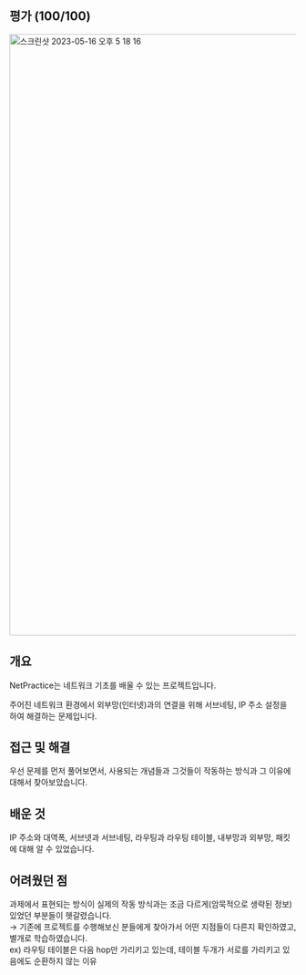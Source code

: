 ## 평가 (100/100)
<img width="1056" alt="스크린샷 2023-05-16 오후 5 18 16" src="https://github.com/Ssuamje/42Seoul/assets/105692206/c284752e-6054-46c4-9587-efbf9be1428e">

## 개요

NetPractice는 네트워크 기초를 배울 수 있는 프로젝트입니다. 

주어진 네트워크 환경에서 외부망(인터넷)과의 연결을 위해 서브네팅, IP 주소 설정을 하여 해결하는 문제입니다.

## 접근 및 해결

우선 문제를 먼저 풀어보면서, 사용되는 개념들과 그것들이 작동하는 방식과 그 이유에 대해서 찾아보았습니다.

## 배운 것

IP 주소와 대역폭, 서브넷과 서브네팅, 라우팅과 라우팅 테이블, 내부망과 외부망, 패킷에 대해 알 수 있었습니다.

## 어려웠던 점

과제에서 표현되는 방식이 실제의 작동 방식과는 조금 다르게(암묵적으로 생략된 정보) 있었던 부분들이 헷갈렸습니다.
<br>
→ 기존에 프로젝트를 수행해보신 분들에게 찾아가서 어떤 지점들이 다른지 확인하였고, 별개로 학습하였습니다.
<br>
ex) 라우팅 테이블은 다음 hop만 가리키고 있는데, 테이블 두개가 서로를 가리키고 있음에도 순환하지 않는 이유

